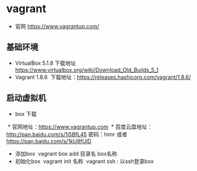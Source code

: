 # vagrant
 * 官网 https://www.vagrantup.com/
## 基础环境
* VirtualBox 5.1.8
  下载地址 https://www.virtualbox.org/wiki/Download_Old_Builds_5_1
* Vagrant 1.8.6
  下载地址：https://releases.hashicorp.com/vagrant/1.8.6/
## 启动虚拟机
* box 下载

  *  官网地址：https://www.vagrantup.com
  *  百度云盘地址：http://pan.baidu.com/s/1i5BfL45 密码：himr 或者  https://pan.baidu.com/s/1kU8fUlD
* 添加box 
  vagrant box add 目录名 box名称
* 初始化box
  vagrant init 名称
  vagrant ssh : 以ssh登录box
